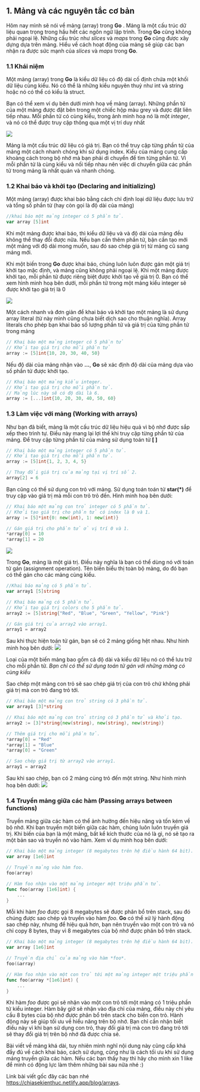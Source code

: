## 1. Mảng và các nguyên tắc cơ bản

Hôm nay mình sẽ nói về mảng (array) trong **Go** . Mảng là một cấu trúc dữ liệu quan trọng trong hầu hết các ngôn ngữ lập trình. Trong **Go** cũng không phải ngoại lệ. Những cấu trúc như *slices* và *maps* trong **Go** cũng được xây dựng dựa trên mảng. Hiểu về cách hoạt động của mảng sẽ giúp các bạn nhận ra được sức mạnh của *slices* và *maps* trong **Go**.

### 1.1 Khái niệm

Một mảng (array) trong **Go** là kiểu dữ liệu có độ dài cố định chứa một khối dữ liệu cùng kiểu. Nó có thể là những kiểu nguyên thuỷ như int và string hoặc nó có thể có kiểu là struct.

Bạn có thể xem ví dụ bên dưới minh hoạ về mảng (array). Những phần tử của một mảng được đặt bên trong một chiếc hộp màu grey và được đặt liên tiếp nhau. Mỗi phần tử có cùng kiểu, trong ảnh minh hoạ nó là một *integer*, và nó có thể được truy cập thông qua một vị trí duy nhất

![](https://images.viblo.asia/e5d117d6-3d48-4efd-92cd-3369bbcff542.png)

Mảng là một cấu trúc dữ liệu có giá trị. Bạn có thể truy cập từng phần tử của mảng một cách nhanh chóng khi sử dụng index. Kiểu của mảng cung cấp khoảng cách trong bộ nhớ mà bạn phải di chuyển để tìm từng phần tử. Vì mỗi phần tử là cùng kiểu và nối tiếp nhau nên việc di chuyển giữa các phần tử trong mảng là nhất quán và nhanh chóng.

### 1.2 Khai báo và khởi tạo (Declaring and initializing)

Một mảng (array) được khai báo bằng cách chỉ định loại dữ liệu được lưu trữ và tổng số phần từ (hay còn gọi là độ dài của mảng)

```go
//khai báo một mảng integer có 5 phần tử.
var array [5]int
```

Khi một mảng được khai báo, thì kiểu dữ liệu và và độ dài của mảng đều không thể thay đổi được nữa. Nếu bạn cần thêm phần tử, bận cần tạo mới một mảng với độ dài mong muốn, sau đó sao chép giá trị từ mảng cũ sang mảng mới.

Khi một biến trong **Go** được khai báo, chúng luôn luôn được gán một giá trị khởi tạo mặc định, và mảng cũng không phải ngoại lệ. Khi một mảng được khởi tạo, mỗi phần tử được riêng biệt được khởi tạo về giá trị 0. Bạn có thể xem hình minh hoạ bên dưới, mỗi phần tử trong một mảng kiểu integer sẽ được khởi tạo giá trị là 0

![](https://images.viblo.asia/d0eaa31c-e574-467e-8199-249fb2447479.png)

Một cách nhanh và đơn giản để khai báo và khởi tạo một mảng là sử dụng array literal (từ này mình cũng chưa biết dịch sao cho thuận nghĩa). Array literals cho phép bạn khai báo số lượng phần tử và giá trị của từng phần tử trong mảng

```go
// Khai báo một mảng integer có 5 phần tử
// Khởi tạo giá trị cho mỗi phần tử
array := [5]int{10, 20, 30, 40, 50}
```

Nếu độ dài của mảng nhận vào **...**, **Go** sẽ xác định độ dài của mảng dựa vào số phần tử được khởi tạo.

```go
// Khai báo một mảng kiểu integer.
// Khởi tạo giá trị cho mỗi phần tử.
// Mảng lúc này sẽ có độ dài là 6.
array := [...]int{10, 20, 30, 40, 50, 60}
```

### 1.3 Làm việc với mảng (Working with arrays)
Như bạn đã biết, mảng là một cấu trúc dữ liệu hiệu quả vì bộ nhớ được sắp xếp theo trình tự. Điều này mang lại lợi thế khi truy cập từng phần tử của mảng. Để truy cập từng phần tử của mảng sử dụng toán tử **[ ]**
```go
// Khai báo một mảng integer có 5 phần tử.
// Khởi tạo giá trị cho mỗi phần tử.
array := [5]int{1, 2, 3, 4, 5}

// Thay đổi giá trị của mảng tại vị trí số 2.
array[2] = 6
```
Bạn cũng có thể sử dụng con trỏ với mảng. Sử dụng toán toán tử **star(*)** để truy cập vào giá trị mà mỗi con trỏ trỏ đến. Hình minh hoạ bên dưới:
```go
// Khai báo một mảng con trỏ integer có 5 phần tử.
// Khởi tạo giá trị cho phần tử có index là 0 và 1.
array := [5]*int{0: new(int), 1: new(int)}

// Gán giá trị cho phần tử ở vị trí 0 và 1.
*array[0] = 10
*array[1] = 20
```

![](https://images.viblo.asia/33d5ad7c-6561-4ee3-a442-b06a51e2ca5f.png)

Trong **Go**, mảng là một giá trị. Điều này nghĩa là bạn có thể dùng nó với toán tử gán (assignment operation). Tên biến biểu thị toàn bộ mảng, do đó bạn có thể gán cho các mảng cùng kiểu.
```go
//Khai báo mảng có 5 phần tử.
var array1 [5]string

// Khai báo mảng có 5 phần tử.
// Khởi tạo giá trị colors cho 5 phần tử.
array2 := [5]string{"Red", "Blue", "Green", "Yellow", "Pink"}

// Gán giá trị của array2 vào array1.
array1 = array2
```
Sau khi thực hiện toán tử gán, bạn sẽ có 2 mảng giống hệt nhau. Như hình minh hoạ bên dưới:
![](https://images.viblo.asia/e40c301b-8f88-42c5-a010-0e2d6af8c4b8.png)

Loại của một biến mảng bao gồm cả độ dài và kiểu dữ liệu nó có thể lưu trữ cho mỗi phần tử. *Bạn chỉ có thể sử dụng toán tử gán với những mảng có cùng kiểu*

Sao chép một mảng con trỏ sẽ sao chép giá trị của con trỏ chứ không phải giá trị mà con trỏ đang trỏ tới.
```go
// Khai báo một mảng con trỏ string có 3 phần tử.
var array1 [3]*string

// Khai báo một mảng con trỏ string có 3 phần tử và khởi tạo.
array2 := [3]*string{new(string), new(string), new(string)}

// Thêm giá trị cho mỗi phần tử.
*array[0] = "Red"
*array[1] = "Blue"
*array[0] = "Green"

// Sao chép giá trị từ array2 vào array1.
array1 = array2
```
Sau khi sao chép, bạn có 2 mảng cùng trỏ đến một string. Như hình mình hoạ bên dưới:
![](https://images.viblo.asia/58e46571-7776-42e9-80a9-cd0cc73c422d.png)

### 1.4 Truyền mảng giữa các hàm (Passing arrays between functions)

Truyền mảng giữa các hàm có thể ảnh hưởng đến hiệu năng và tốn kém về bộ nhớ. Khi bạn truyền một biến giữa các hàm, chúng luôn luôn truyền giá trị. Khi biến của bạn là một mảng, bất kể kích thước của nó là gì, nó sẽ tạo ra một bản sao và truyền nó vào hàm. Xem ví dụ minh hoạ bên dưới:
```go
// Khai báo một mảng integer (8 megabytes trên hệ điều hành 64 bit).
var array [1e6]int

// Truyền mảng vào hàm foo.
foo(array)

// Hàm foo nhận vào một mảng integer một triệu phần tử.
func foo(array [1e6]int) {
    ...
}
```
Mỗi khi hàm *foo* được gọi 8 megabytes sẽ được phân bổ trên stack, sau đó chúng được sao chép và truyền vào hàm *foo*. **Go** có thể xử lý hành động sao chép này, nhưng để hiệu quả hơn, bạn nên truyền vào một con trỏ và nó chỉ copy 8 bytes, thay vì 8 megabytes của bộ nhớ được phân bổ trên stack.
```go
// Khai báo một mảng integer (8 megabytes trên hệ điều hành 64 bit).
var array [1e6]int

// Truyền địa chỉ của mảng vào hàm *foo*.
foo(&array)

// Hàm foo nhận vào một con trỏ tới một mảng integer một triệu phần tử.
func foo(array *[1e6]int) {
    ...
}
```
Khi hàm *foo* được gọi sẽ nhận vào một con trỏ tới một mảng có 1 triệu phần tử kiểu integer. Hàm bây giờ sẽ nhận vào địa chỉ của mảng, điều này chỉ yêu cầu 8 bytes của bộ nhớ được phân bổ trên stack cho biến con trỏ.
Hành động này sẽ giúp tối ưu về hiểu năng trên bộ nhớ. Bạn chỉ cần nhận biết điều này vì khi bạn sử dụng con trỏ, thay đổi giá trị mà con trỏ đang trỏ tới sẽ thay đổi giá trị trên bộ nhớ đã được chia sẻ.

Bài viết về mảng khá dài, tuy nhiên mình nghĩ nội dung này cũng cấp khá đầy đủ về cách khai báo, cách sử dụng, cũng như là cách tối ưu khi sử dụng mảng truyền giữa các hàm. Nếu các bạn thấy hay thì hãy cho mình xin 1 like để mình có động lực làm thêm những bài sau nữa nhé :)

Link bài viết gốc đây các bạn nhé https://chiasekienthuc.netlify.app/blog/arrays.